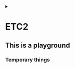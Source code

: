 <link rel="stylesheet" type="text/css" href="/css/header.css">
<link rel="stylesheet" type="text/css" href="/css/bootstrap/5.3.0-alpha1/bootstrap.css">
<div class="sticky-top bg-white pt-1 pb-2" id="header-div-max"></div>
<details id="display-none"><summary></summary>
  <script src="/js/header.js" defer="defer"></script>
  <script src="/js/table/numbering.js" defer="defer"></script>
  <script src="/js/bootstrap/5.3.0-alpha1/bootstrap.bundle.js" defer="defer"></script>
</details>

# ETC2

## This is a playground

### Temporary things

<!--
hosts 파일

linux: /etc/hosts
windows: C:\Windows\System32\drivers\etc\hosts
-->

<!--
argocd all sync disable

```
#! /bin/bash

NS_ENV="prd"
EXCEPTION_LIST="istio-system|virtual|config-map"
APPLICATION_LIST=`kubectl get applications.argoproj.io -n openshift-gitops --no-headers | awk '{print $1}' | egrep -v "${EXCEPTION_LIST}" | grep ${NS_ENV}`

# autosync disable
for app in $APPLICATION_LIST; do 
  echo " ### $app ### "
  kubectl patch applications $app --type=merge -p '{"spec":{"syncPolicy":{"automated":null}}}' -n openshift-gitops
  sleep 1
done
```
-->

<!--
argocd all sync enable

```
#! /bin/bash

NS_ENV="prd"
EXCEPTION_LIST="istio-system|virtual|config-map"
APPLICATION_LIST=`kubectl get applications.argoproj.io -n openshift-gitops --no-headers | awk '{print $1}' | egrep -v "${EXCEPTION_LIST}" | grep ${NS_ENV}`

# autosync disable
for app in $APPLICATION_LIST; do 
  echo " ### $app ### "
  kubectl patch applications $app --type=merge -p '{"spec":{"syncPolicy":{"automated":{"prune":true,"selfHeal":false}}}}' -n openshift-gitops
  sleep 3
done
```
-->

<!--
pod all down

```
#! /bin/bash

PROFILE="prd"

func_systemcode_appcode ()
{
  NAMESPACE="네임스페이스"
  DEPLOYMENTS=`kubectl get deployment -n ${NAMESPACE} --no-headers | awk '{print $1}'`

  for app in $DEPLOYMENTS; do
    echo " ### $app pod down ###"
    kubectl scale --replicas=0 deploy/$app -n $NAMESPACE
    sleep 1
  done
}

func_systemcode_appcode
```
-->

<!--
systemd service log path 로그 경로

```bash
[Service]
...
ExecStart=
StandardOutput=/LOG/system/system.log
StandardError=/LOG/system/err-system.log
...
```

일반 리눅스(strftime 을 사용하는)에서는 % 을 이용하여 날짜를 넣을 수 있다함
```bash
StandardOutput=/LOG/system/system-%Y-%m-%d_%H-%M-%S.log
StandardError=/LOG/system/err-system.log
```
-->

<!--
git diff 직전꺼 변경분 확인

# A(추가), M(수정), R(이름 바뀌며 새로 생성)
git diff --name-only --diff-filter=AMR ${브랜치 또는 HEAD}~1 ${브랜치 또는 HEAD} | tee modified
# D(삭제) or R(이름 바뀌며 제거)
git diff --name-only --diff-filter=D ${브랜치 또는 HEAD}~1 ${브랜치 또는 HEAD} | tee removed
git diff --name-only --diff-filter=R ${브랜치 또는 HEAD} ${브랜치 또는 HEAD}~1 | tee -a removed
-->

<!--
bash shell script var length / 변수 길이

${#변수명}
-->

<!--
bash shell script multiple var length / 다중 변수 길이

retval=$((${#변수명1}+${#변수명2}+${#변수명3}))
-->

<!--
bash shell script check directory / 디렉토리 확인

if [ ! -d 디렉토리명 ]; then
 mkdir 디렉토리명
fi
-->